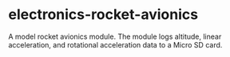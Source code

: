 # electronics-rocket-avionics
A model rocket avionics module. The module logs altitude, linear acceleration, and rotational acceleration data to a Micro SD card.
